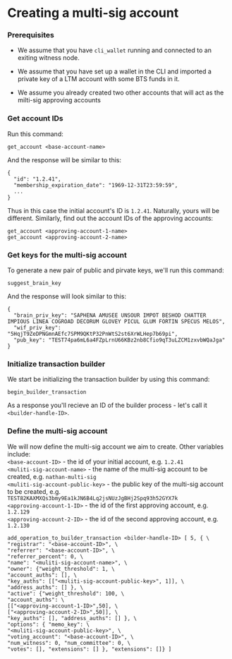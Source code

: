 # Creating a multi-sig account
### Prerequisites
* We assume that you have `cli_wallet` running and connected to an exiting witness node.

* We assume that you have set up a wallet in the CLI and imported a private key of a LTM account with some BTS funds in it.

* We assume you already created two other accounts that will act as the milti-sig approving accounts


### Get account IDs
Run this command:
```
get_account <base-account-name>
```
And the response will be similar to this:
```
{
  "id": "1.2.41",
  "membership_expiration_date": "1969-12-31T23:59:59",
  ...
}
```
Thus in this case the initial account's ID is `1.2.41`. Naturally, yours will be different.
Similarly, find out the account IDs of the approving accounts:
```
get_account <approving-account-1-name>
get_account <approving-account-2-name>
```


### Get keys for the multi-sig account
To generate a new pair of public and pirvate keys, we'll run this command:
```
suggest_brain_key
```
And the response will look similar to this:
```
{
  "brain_priv_key": "SAPHENA AMUSEE UNSOUR IMPOT BESHOD CHATTER IMPIOUS LINEA COGROAD DECORUM GLOVEY PICUL GLUM FORTIN SPECUS MELOS",
  "wif_priv_key": "5HqjT9ZeDPNGmnAEfc7SPM9QKtP32PnWtS2st6XrWLHep7b69pi",
  "pub_key": "TEST74pa6mL6a4FZpLrnU66KBz2nb8Cfio9qT3uLZCM1zxvbWQaJga"
}
```
### Initialize transaction builder
We start be initializing the transaction builder by using this command:
```
begin_builder_transaction
```
As a response you'll recieve an ID of the builder process - let's call it `<builder-handle-ID>`.

### Define the multi-sig account
We will now define the multi-sig account we aim to create. 
Other variables include:  
`<base-account-ID>` - the id of your initial account, e.g. `1.2.41`  
`<muliti-sig-account-name>` - the name of the multi-sig account to be created, e.g. `nathan-multi-sig`  
`<muliti-sig-account-public-key>` - the public key of the multi-sig account to be created, e.g. `TEST82KAXMXQs3bmy9Ea1kJN6B4Lq2jsNUzJgBHj2Spq93h52GYX7k`  
`<approving-account-1-ID>` - the id of the first approving account, e.g. `1.2.129`  
`<approving-account-2-ID>` - the id of the second approving account, e.g. `1.2.130`  

```
add_operation_to_builder_transaction <bilder-handle-ID> [ 5, { \
"registrar": "<base-account-ID>", \
"referrer": "<base-account-ID>", \
"referrer_percent": 0, \
"name": "<muliti-sig-account-name>", \
"owner": {"weight_threshold": 1, \
"account_auths": [], \
"key_auths": [["<muliti-sig-account-public-key>", 1]], \
"address_auths": [] }, \
"active": {"weight_threshold": 100, \
"account_auths": \
[["<approving-account-1-ID>",50], \
["<approving-account-2-ID>",50]], \
"key_auths": [], "address_auths": [] }, \
"options": { "memo_key": \
"<muliti-sig-account-public-key>", \
"voting_account": "<base-account-ID>", \
"num_witness": 0, "num_committee": 0, \
"votes": [], "extensions": [] }, "extensions": []} ]
```
